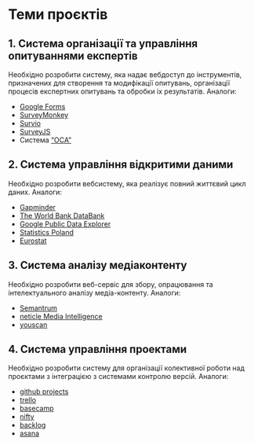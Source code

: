 # Теми проєктів

## 1. Система організації та управління опитуваннями експертів

Необхідно розробити систему, яка надає вебдоступ до інструментів, призначених для створення та модифікації опитувань, організації процесів експертних опитувань та обробки іх результатів. Аналоги:

- [Google Forms](https://www.google.com/intl/ru_ua/forms/about/)
- [SurveyMonkey](https://ru.surveymonkey.com/)
- [Survio](https://www.survio.com/ru/)
- [SurveyJS](https://surveyjs.io/)
- Система [“ОСА”](https://oca.com.ua/)

## 2. Система управління відкритими даними

Необхідно розробити вебсистему, яка реалізує повний життєвий цикл даних. Аналоги:

-  [Gapminder](https://www.gapminder.org/)
-  [The World Bank DataBank](https://databank.worldbank.org/home.aspx)
-  [Google Public Data Explorer](https://www.google.com/publicdata/directory)
-  [Statistics Poland](https://stat.gov.pl/en/)
-  [Eurostat](https://ec.europa.eu/eurostat/data/database)

## 3. Система аналізу медіаконтенту

Необхідно розробити веб-сервіс для збору, опрацювання та інтелектуального аналізу медіа-контенту. Аналоги:

- [Semantrum](https://promo.semantrum.net/uk/golovna/)
- [neticle Media Intelligence](https://neticle.com/mediaintelligence/hu/)
- [youscan](https://youscan.io/)

## 4. Система управління проектами

Необхідно розробити систему для організації колективної роботи над проєктами з інтеграцією з системами контролю версій. Аналоги:

- [github projects](https://github.com/features/project-management/)
- [trello](https://trello.com/?&aceid=&adposition=&adgroup=105703214568&campaign=9843285538&creative=437184392329&device=c&keyword=trello&matchtype=e&network=g&placement=&ds_kids=p53016490713&ds_e=GOOGLE&ds_eid=700000001557344&ds_e1=GOOGLE&gclid=CjwKCAjwnK36BRBVEiwAsMT8WLDlTD0hdkICreyQdQwm87FskKZLBKijWsGzyxiXSpjStvszO8OfwRoCqegQAvD_BwE&gclsrc=aw.ds)
- [basecamp](https://basecamp.com/)
- [nifty](https://niftypm.com/)
- [backlog](https://backlog.com/)
- [asana](https://asana.com/home?utm_expid=.5Vei3MMKRWq4PUVVS92Z8w.1&utm_referrer=https%3A%2F%2Fmopinion.com%2Ftop-20-best-project-management-software-an-overview%2F)
